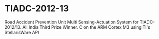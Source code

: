 TIADC-2012-13
=============

Road Accident Prevention Unit Multi Sensing-Actuation System for TIADC-2012/13. All India Third Prize Winner. C on the ARM Cortex M3 using TI's StellarisWare API
